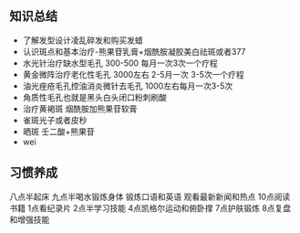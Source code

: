 ## 知识总结
- 了解发型设计凌乱碎发和购买发蜡
- 认识斑点和基本治疗-熊果苷乳膏+烟酰胺凝胶美白祛斑或者377
- 水光针治疗缺水型毛孔 300-500 每月一次3次一个疗程
- 黄金微阵治疗老化性毛孔 3000左右 2-5月一次 3-5次一个疗程
- 油光痤疮毛孔控油消炎微针去毛孔 1000左右每月一次3-5次
- 角质性毛孔也就是黑头白头闭口粉刺刷酸
- 治疗黄褐斑 烟酰胺加熊果苷软膏
- 雀斑光子或者皮秒
- 晒斑 壬二酸+熊果苷
- wei








## 习惯养成
八点半起床
九点半喝水锻炼身体
锻炼口语和英语
观看最新新闻和热点
10点阅读书籍
1点看纪录片
2点半学习技能
4点凯格尔运动和俯卧撑
7点护肤锻炼
8点复盘和增强技能
 